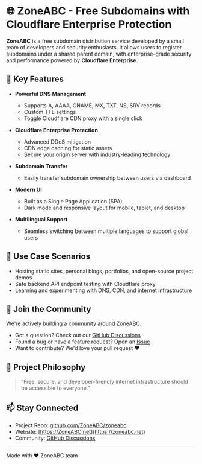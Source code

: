 # 🌐 ZoneABC - Free Subdomains with Cloudflare Enterprise Protection

**ZoneABC** is a free subdomain distribution service developed by a small team of developers and security enthusiasts. It allows users to register subdomains under a shared parent domain, with enterprise-grade security and performance powered by **Cloudflare Enterprise**.


## 🚀 Key Features

- **Powerful DNS Management**
  - Supports A, AAAA, CNAME, MX, TXT, NS, SRV records
  - Custom TTL settings
  - Toggle Cloudflare CDN proxy with a single click

- **Cloudflare Enterprise Protection**
  - Advanced DDoS mitigation
  - CDN edge caching for static assets
  - Secure your origin server with industry-leading technology

- **Subdomain Transfer**
  - Easily transfer subdomain ownership between users via dashboard

- **Modern UI**
  - Built as a Single Page Application (SPA)
  - Dark mode and responsive layout for mobile, tablet, and desktop

- **Multilingual Support**
  - Seamless switching between multiple languages to support global users


## 🔐 Use Case Scenarios

- Hosting static sites, personal blogs, portfolios, and open-source project demos
- Safe backend API endpoint testing with Cloudflare proxy
- Learning and experimenting with DNS, CDN, and internet infrastructure


## 📣 Join the Community

We're actively building a community around ZoneABC.
- Got a question? Check out our [GitHub Discussions](https://github.com/ZoneABC/ZoneABC/discussions)
- Found a bug or have a feature request? Open an [Issue](https://github.com/ZoneABC/ZoneABC/issues)
- Want to contribute? We'd love your pull request ❤️



## 🌟 Project Philosophy

> “Free, secure, and developer-friendly internet infrastructure should be accessible to everyone.”



## 📫 Stay Connected

- Project Repo: [github.com/ZoneABC/zoneabc](https://github.com/ZoneABC/ZoneABC)
- Website: [https://ZoneABC.net](https://zoneabc.net)
- Community: [GitHub Discussions](https://github.com/ZoneABC/ZoneABC/discussions)

---

Made with ❤️ ZoneABC team
